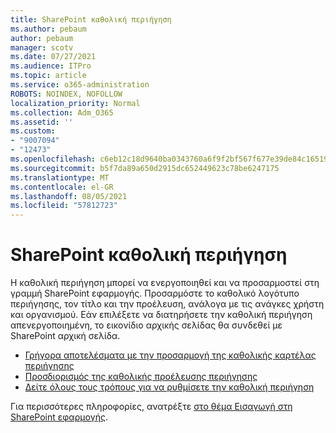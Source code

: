 ```yaml
---
title: SharePoint καθολική περιήγηση
ms.author: pebaum
author: pebaum
manager: scotv
ms.date: 07/27/2021
ms.audience: ITPro
ms.topic: article
ms.service: o365-administration
ROBOTS: NOINDEX, NOFOLLOW
localization_priority: Normal
ms.collection: Adm_O365
ms.assetid: ''
ms.custom:
- "9007094"
- "12473"
ms.openlocfilehash: c6eb12c18d9640ba0343760a6f9f2bf567f677e39de84c16519327c2f24d4447
ms.sourcegitcommit: b5f7da89a650d2915dc652449623c78be6247175
ms.translationtype: MT
ms.contentlocale: el-GR
ms.lasthandoff: 08/05/2021
ms.locfileid: "57812723"
---
```

# <a name="sharepoint-global-navigation"></a>SharePoint καθολική περιήγηση

Η καθολική περιήγηση μπορεί να ενεργοποιηθεί και να προσαρμοστεί στη γραμμή SharePoint εφαρμογής. Προσαρμόστε το καθολικό λογότυπο περιήγησης, τον τίτλο και την προέλευση, ανάλογα με τις ανάγκες χρήστη και οργανισμού. Εάν επιλέξετε να διατηρήσετε την καθολική περιήγηση απενεργοποιημένη, το εικονίδιο αρχικής σελίδας θα συνδεθεί με SharePoint αρχική σελίδα.

- [Γρήγορα αποτελέσματα με την προσαρμογή της καθολικής καρτέλας περιήγησης](/SharePoint/sharepoint-app-bar?WT.mc_id=365AdminCSH_SupportCentral#get-started-customizing-the-global-navigation-tab)
- [Προσδιορισμός της καθολικής προέλευσης περιήγησης](/SharePoint/sharepoint-app-bar?WT.mc_id=365AdminCSH_SupportCentral#determine-the-global-navigation-source-depending-on-your-home-sites-configuration)
- [Δείτε όλους τους τρόπους για να ρυθμίσετε την καθολική περιήγηση](/SharePoint/sharepoint-app-bar?WT.mc_id=365AdminCSH_SupportCentral#see-all-the-different-ways-you-can-set-up-global-navigation)

Για περισσότερες πληροφορίες, ανατρέξτε [στο θέμα Εισαγωγή στη SharePoint εφαρμογής](/sharepoint/sharepoint-app-bar). 

